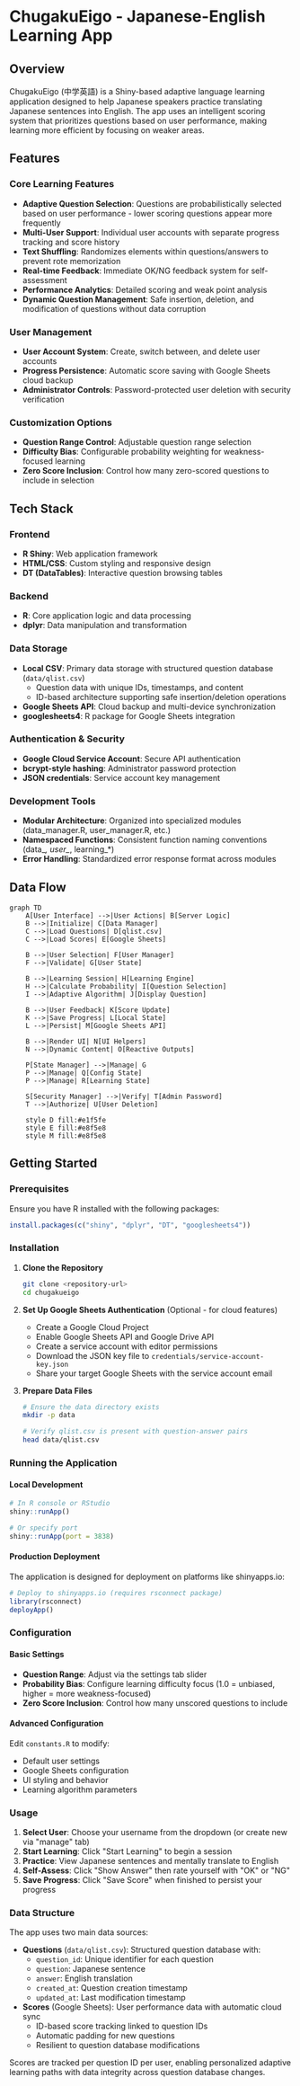 # ChugakuEigo - Japanese-English Learning App

## Overview

ChugakuEigo (中学英語) is a Shiny-based adaptive language learning application designed to help Japanese speakers practice translating Japanese sentences into English. The app uses an intelligent scoring system that prioritizes questions based on user performance, making learning more efficient by focusing on weaker areas.

## Features

### Core Learning Features
- **Adaptive Question Selection**: Questions are probabilistically selected based on user performance - lower scoring questions appear more frequently
- **Multi-User Support**: Individual user accounts with separate progress tracking and score history
- **Text Shuffling**: Randomizes elements within questions/answers to prevent rote memorization
- **Real-time Feedback**: Immediate OK/NG feedback system for self-assessment
- **Performance Analytics**: Detailed scoring and weak point analysis
- **Dynamic Question Management**: Safe insertion, deletion, and modification of questions without data corruption

### User Management
- **User Account System**: Create, switch between, and delete user accounts
- **Progress Persistence**: Automatic score saving with Google Sheets cloud backup
- **Administrator Controls**: Password-protected user deletion with security verification

### Customization Options
- **Question Range Control**: Adjustable question range selection
- **Difficulty Bias**: Configurable probability weighting for weakness-focused learning
- **Zero Score Inclusion**: Control how many zero-scored questions to include in selection

## Tech Stack

### Frontend
- **R Shiny**: Web application framework
- **HTML/CSS**: Custom styling and responsive design
- **DT (DataTables)**: Interactive question browsing tables

### Backend
- **R**: Core application logic and data processing
- **dplyr**: Data manipulation and transformation

### Data Storage
- **Local CSV**: Primary data storage with structured question database (`data/qlist.csv`)
  - Question data with unique IDs, timestamps, and content
  - ID-based architecture supporting safe insertion/deletion operations
- **Google Sheets API**: Cloud backup and multi-device synchronization
- **googlesheets4**: R package for Google Sheets integration

### Authentication & Security
- **Google Cloud Service Account**: Secure API authentication
- **bcrypt-style hashing**: Administrator password protection
- **JSON credentials**: Service account key management

### Development Tools
- **Modular Architecture**: Organized into specialized modules (data_manager.R, user_manager.R, etc.)
- **Namespaced Functions**: Consistent function naming conventions (data_*, user_*, learning_*)
- **Error Handling**: Standardized error response format across modules

## Data Flow

```mermaid
graph TD
    A[User Interface] -->|User Actions| B[Server Logic]
    B -->|Initialize| C[Data Manager]
    C -->|Load Questions| D[qlist.csv]
    C -->|Load Scores| E[Google Sheets]

    B -->|User Selection| F[User Manager]
    F -->|Validate| G[User State]

    B -->|Learning Session| H[Learning Engine]
    H -->|Calculate Probability| I[Question Selection]
    I -->|Adaptive Algorithm| J[Display Question]

    B -->|User Feedback| K[Score Update]
    K -->|Save Progress| L[Local State]
    L -->|Persist| M[Google Sheets API]

    B -->|Render UI| N[UI Helpers]
    N -->|Dynamic Content| O[Reactive Outputs]

    P[State Manager] -->|Manage| G
    P -->|Manage| Q[Config State]
    P -->|Manage| R[Learning State]

    S[Security Manager] -->|Verify| T[Admin Password]
    T -->|Authorize| U[User Deletion]

    style D fill:#e1f5fe
    style E fill:#e8f5e8
    style M fill:#e8f5e8
```

## Getting Started

### Prerequisites

Ensure you have R installed with the following packages:

```r
install.packages(c("shiny", "dplyr", "DT", "googlesheets4"))
```

### Installation

1. **Clone the Repository**
   ```bash
   git clone <repository-url>
   cd chugakueigo
   ```

2. **Set Up Google Sheets Authentication** (Optional - for cloud features)
   - Create a Google Cloud Project
   - Enable Google Sheets API and Google Drive API
   - Create a service account with editor permissions
   - Download the JSON key file to `credentials/service-account-key.json`
   - Share your target Google Sheets with the service account email

3. **Prepare Data Files**
   ```bash
   # Ensure the data directory exists
   mkdir -p data

   # Verify qlist.csv is present with question-answer pairs
   head data/qlist.csv
   ```

### Running the Application

#### Local Development
```r
# In R console or RStudio
shiny::runApp()

# Or specify port
shiny::runApp(port = 3838)
```

#### Production Deployment
The application is designed for deployment on platforms like shinyapps.io:

```r
# Deploy to shinyapps.io (requires rsconnect package)
library(rsconnect)
deployApp()
```

### Configuration

#### Basic Settings
- **Question Range**: Adjust via the settings tab slider
- **Probability Bias**: Configure learning difficulty focus (1.0 = unbiased, higher = more weakness-focused)
- **Zero Score Inclusion**: Control how many unscored questions to include

#### Advanced Configuration
Edit `constants.R` to modify:
- Default user settings
- Google Sheets configuration
- UI styling and behavior
- Learning algorithm parameters

### Usage

1. **Select User**: Choose your username from the dropdown (or create new via "manage" tab)
2. **Start Learning**: Click "Start Learning" to begin a session
3. **Practice**: View Japanese sentences and mentally translate to English
4. **Self-Assess**: Click "Show Answer" then rate yourself with "OK" or "NG"
5. **Save Progress**: Click "Save Score" when finished to persist your progress

### Data Structure

The app uses two main data sources:
- **Questions** (`data/qlist.csv`): Structured question database with:
  - `question_id`: Unique identifier for each question
  - `question`: Japanese sentence
  - `answer`: English translation
  - `created_at`: Question creation timestamp
  - `updated_at`: Last modification timestamp
- **Scores** (Google Sheets): User performance data with automatic cloud sync
  - ID-based score tracking linked to question IDs
  - Automatic padding for new questions
  - Resilient to question database modifications

Scores are tracked per question ID per user, enabling personalized adaptive learning paths with data integrity across question database changes.